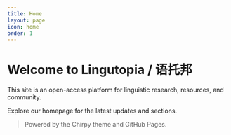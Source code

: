 ```yaml
---
title: Home
layout: page
icon: home
order: 1
---
```


# Welcome to Lingutopia / 语托邦

This site is an open-access platform for linguistic research, resources, and community.

Explore our homepage for the latest updates and sections.

> Powered by the Chirpy theme and GitHub Pages.
